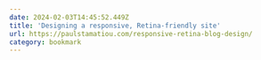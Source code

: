```yaml
---
date: 2024-02-03T14:45:52.449Z
title: 'Designing a responsive, Retina-friendly site'
url: https://paulstamatiou.com/responsive-retina-blog-design/
category: bookmark
---
```


